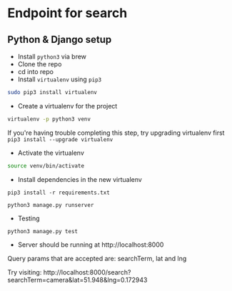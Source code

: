 # Endpoint for search

## Python & Django setup

* Install `python3` via brew
* Clone the repo
* cd into repo
* Install `virtualenv` using `pip3`

```sh
sudo pip3 install virtualenv
```

* Create a virtualenv for the project

```sh
virtualenv -p python3 venv
```

If you're having trouble completing this step, try upgrading virtualenv first `pip3 install --upgrade virtualenv`

* Activate the virtualenv

```sh
source venv/bin/activate
```

* Install dependencies in the new virtualenv

```
pip3 install -r requirements.txt
```

```
python3 manage.py runserver
```

* Testing

```
python3 manage.py test
```

* Server should be running at http://localhost:8000

Query params that are accepted are: searchTerm, lat and lng

Try visiting: http://localhost:8000/search?searchTerm=camera&lat=51.948&lng=0.172943

